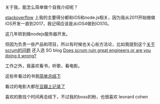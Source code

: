 关于我，能怎么简单做个自我介绍呢？

[stackoverflow](https://stackoverflow.com/users/301513/qiulang) 上我的主要得分都和iOS和node.js相关，因为我从2011开始做做iOS开发一直到2017，我记得应该是从iOS4做到iOS10。

这几年转到做nodejs服务器开发。

但因为负责一些产品和项目，所以有时候也关心些方法论，比如我提到这个[关于scrum的问题](https://stackoverflow.com/users/301513/qiulang) 还入选 SO blog [Does scrum ruin great engineers or are you doing it wrong?](https://stackoverflow.blog/2020/06/29/does-scrum-ruin-great-engineers-or-are-you-doing-it-wrong/)

工作之外，我喜欢看书，听歌，看电影。

这些年看过的书我[简单总结下](./reading-list.md)

看过的电影大都在[豆瓣上记录了](https://movie.douban.com/people/itcrowd/)

喜欢的歌找个时间再总结下，不过我的boss的粉，也很喜欢 leonard cohen